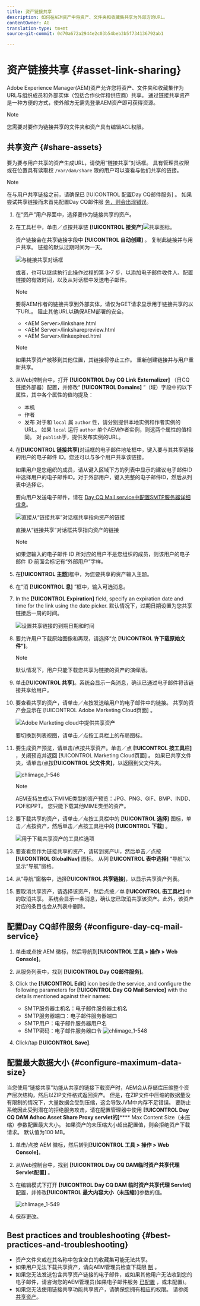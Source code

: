```yaml
---
title: 资产链接共享
description: 如何在AEM资产中将资产、文件夹和收藏集共享为外部方的URL。
contentOwner: AG
translation-type: tm+mt
source-git-commit: 0d70a672a2944e2c03b54beb3b5f734136792ab1

---
```



# 资产链接共享 {#asset-link-sharing}

Adobe Experience Manager(AEM)资产允许您将资产、文件夹和收藏集作为URL与组织成员和外部实体（包括合作伙伴和供应商）共享。 通过链接共享资产是一种方便的方式，使外部方无需先登录AEM资产即可获得资源。

>[!NOTE]
>
>您需要对要作为链接共享的文件夹和资产具有编辑ACL权限。

## 共享资产 {#share-assets}

要为要与用户共享的资产生成URL，请使用“链接共享”对话框。 具有管理员权限或在位置具有读取权 `/var/dam/share` 限的用户可以查看与他们共享的链接。

>[!NOTE]
>
>在与用户共享链接之前，请确保已 [!UICONTROL 配置Day CQ邮件服务] 。 如果尝试共享链接而未首先配置Day CQ邮件服 [务，则会出现错误](link-sharing.md#configure-day-cq-mail-service)。

1. 在“资产”用户界面中，选择要作为链接共享的资产。
1. 在工具栏中，单击／点按共享链 **[!UICONTROL 接资产]**![共享图标](assets/assets_share.png)。

   资产链接会在共享链接字段中 **[!UICONTROL 自动创建]** 。 复制此链接并与用户共享。 链接的默认过期时间为一天。

   ![与链接共享对话框](assets/chlimage_1-542.png)

   或者，也可以继续执行此操作过程的第 3-7 步，以添加电子邮件收件人、配置链接的有效时间，以及从对话框中发送电子邮件。

   >[!NOTE]
   >
   >要将AEM作者的链接共享到外部实体，请仅为GET请求显示用于链接共享的以下URL。 阻止其他URL以确保AEM部署的安全。
   >
   >* &lt;AEM Server>/linkshare.html
   * &lt;AEM Server>/linksharepreview.html
   * &lt;AEM Server>/linkexpired.html


   >[!NOTE]
   如果共享资产被移到其他位置，其链接将停止工作。 重新创建链接并与用户重新共享。

1. 从Web控制台中，打开 **[!UICONTROL Day CQ Link Externalizer]** （日CQ链接外部器）配置，并修改“ **[!UICONTROL Domains]** ”（域）字段中的以下属性，其中各个属性的值均提及：

   * 本机
   * 作者
   * 发布
   对于和 `local` 属 `author` 性，请分别提供本地实例和作者实例的URL。 如果 `local` 运行 `author` 单个AEM作者实例，则这两个属性的值相同。 对 `publish`于，提供发布实例的URL。

1. 在&#x200B;**[!UICONTROL 链接共享]**&#x200B;对话框的电子邮件地址框中，键入要与其共享链接的用户的电子邮件 ID。您还可以与多个用户共享该链接。

   如果用户是您组织的成员，请从键入区域下方的列表中显示的建议电子邮件ID中选择用户的电子邮件ID。对于外部用户，键入完整的电子邮件ID，然后从列表中选择它。

   要向用户发送电子邮件，请在 [Day CQ Mail service中配置SMTP服务器详细信息](link-sharing.md#configure-day-cq-mail-service)。

   ![直接从“链接共享”对话框共享指向资产的链接](assets/chlimage_1-543.png)

   直接从“链接共享”对话框共享指向资产的链接

   >[!NOTE]
   如果您输入的电子邮件 ID 所对应的用户不是您组织的成员，则该用户的电子邮件 ID 前面会标记有“外部用户”字样。

1. 在&#x200B;**[!UICONTROL 主题]**&#x200B;框中，为您要共享的资产输入主题。
1. 在“消 **[!UICONTROL 息]** ”框中，输入可选消息。
1. In the **[!UICONTROL Expiration]** field, specify an expiration date and time for the link using the date picker. 默认情况下，过期日期设置为您共享链接后一周的时间。

   ![设置共享链接的到期日期和时间](assets/chlimage_1-544.png)

1. 要允许用户下载原始图像和再现，请选择“允 **[!UICONTROL 许下载原始文件”]**。

   >[!NOTE]
   默认情况下，用户只能下载您共享为链接的资产的演绎版。

1. 单击&#x200B;**[!UICONTROL 共享]**。系统会显示一条消息，确认已通过电子邮件将该链接共享给用户。
1. 要查看共享的资产，请单击／点按发送给用户的电子邮件中的链接。 共享的资产会显示在 [!UICONTROL Adobe Marketing Cloud页面] 。

   ![Adobe Marketing cloud中提供共享资产](assets/chlimage_1-545.png)

   要切换到列表视图，请单击／点按工具栏上的布局图标。

1. 要生成资产预览，请单击/点按共享资产。单击／点 **[!UICONTROL 按工具栏]** ，关闭预览并返回 [!UICONTROL Marketing Cloud页面] 。 如果已共享文件夹，请单击/点按&#x200B;**[!UICONTROL 父文件夹]**，以返回到父文件夹。

   ![chlimage_1-546](assets/chlimage_1-546.png)

   >[!NOTE]
   AEM支持生成以下MIME类型的资产预览：JPG、PNG、GIF、BMP、INDD、PDF和PPT。 您只能下载其他MIME类型的资产。

1. 要下载共享的资产，请单击／点按工具栏中的 **[!UICONTROL 选择]** 图标，单击／点按资产，然后单击／点按工具栏中的 **[!UICONTROL 下载]** 。

   ![用于下载共享资产的工具栏选项](assets/chlimage_1-547.png)

1. 要查看您作为链接共享的资产，请转到资产UI，然后单击／点按 **[!UICONTROL GlobalNav]** 图标。 从列 **[!UICONTROL 表中选择]** “导航”以显示“导航”窗格。
1. 从“导航”窗格中，选择&#x200B;**[!UICONTROL 共享链接]**，以显示共享资产列表。
1. 要取消共享资产，请选择该资产，然后点按／单 **[!UICONTROL 击工具栏]** 中的取消共享。 系统会显示一条消息，确认您已取消共享该资产。此外，该资产对应的条目也会从列表中删除。

## 配置Day CQ邮件服务 {#configure-day-cq-mail-service}

1. 单击或点按 AEM 徽标，然后导航到&#x200B;**[!UICONTROL 工具 > 操作 > Web Console]**。
1. 从服务列表中，找到 **[!UICONTROL Day CQ邮件服务]**。
1. Click the **[!UICONTROL Edit]** icon beside the service, and configure the following parameters for **[!UICONTROL Day CQ Mail Service]** with the details mentioned against their names:

   * SMTP服务器主机名：电子邮件服务器主机名
   * SMTP服务器端口：电子邮件服务器端口
   * SMTP用户：电子邮件服务器用户名
   * SMTP密码：电子邮件服务器口令
   ![chlimage_1-548](assets/chlimage_1-548.png)

1. Click/tap **[!UICONTROL Save]**.

## 配置最大数据大小 {#configure-maximum-data-size}

当您使用“链接共享”功能从共享的链接下载资产时，AEM会从存储库压缩整个资产层次结构，然后以ZIP文件格式返回资产。 但是，在ZIP文件中压缩的数据量没有限制的情况下，大量数据会受到压缩，这会导致JVM中内存不足错误。 要防止系统因此受到潜在的拒绝服务攻击，请在配置管理器中使用 **[!UICONTROL Day CQ DAM Adhoc Asset Share Proxy servlet的]****** Max Content Size（未压缩）参数配置最大大小。 如果资产的未压缩大小超出配置值，则会拒绝资产下载请求。 默认值为100 MB。

1. 单击/点按 AEM 徽标，然后转到&#x200B;**[!UICONTROL 工具 > 操作 > Web Console]**。
1. 从Web控制台中，找到 **[!UICONTROL Day CQ DAM临时资产共享代理Servlet配置]** 。
1. 在编辑模式下打开 **[!UICONTROL Day CQ DAM 临时资产共享代理 Servlet]** 配置，并修改&#x200B;**[!UICONTROL 最大内容大小（未压缩）]**&#x200B;参数的值。

   ![chlimage_1-549](assets/chlimage_1-549.png)

1. 保存更改。

## Best practices and troubleshooting {#best-practices-and-troubleshooting}

* 资产文件夹或在其名称中包含空白的收藏集可能无法共享。
* 如果用户无法下载共享资产，请向AEM管理员检查下载限 [制](#configure-maximum-data-size) 。
* 如果您无法发送包含共享资产链接的电子邮件，或如果其他用户无法收到您的电子邮件，请咨询您的AEM管理员(如果电子邮件服务 [已配置](#configure-day-cq-mail-service) ，或未配置)。
* 如果您无法使用链接共享功能共享资产，请确保您拥有相应的权限。 请参阅 [共享资产](#share-assets)。
